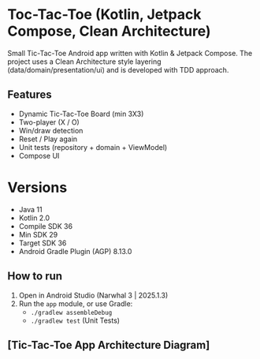 # Toc-Tac-Toe (Kotlin, Jetpack Compose, Clean Architecture)

Small Tic-Tac-Toe Android app written with Kotlin & Jetpack Compose. 
The project uses a Clean Architecture style layering (data/domain/presentation/ui) and is developed with TDD approach.

## Features

- Dynamic Tic-Tac-Toe Board (min 3X3)
- Two-player (X / O)
- Win/draw detection
- Reset / Play again
- Unit tests (repository + domain + ViewModel)
- Compose UI

# Versions

- Java 11
- Kotlin 2.0
- Compile SDK 36
- Min SDK 29
- Target SDK 36
- Android Gradle Plugin (AGP) 8.13.0

## How to run

1. Open in Android Studio (Narwhal 3 | 2025.1.3)
2. Run the `app` module, or use Gradle:
   - `./gradlew assembleDebug`
   - `./gradlew test` (Unit Tests)

## [Tic-Tac-Toe App Architecture Diagram]
